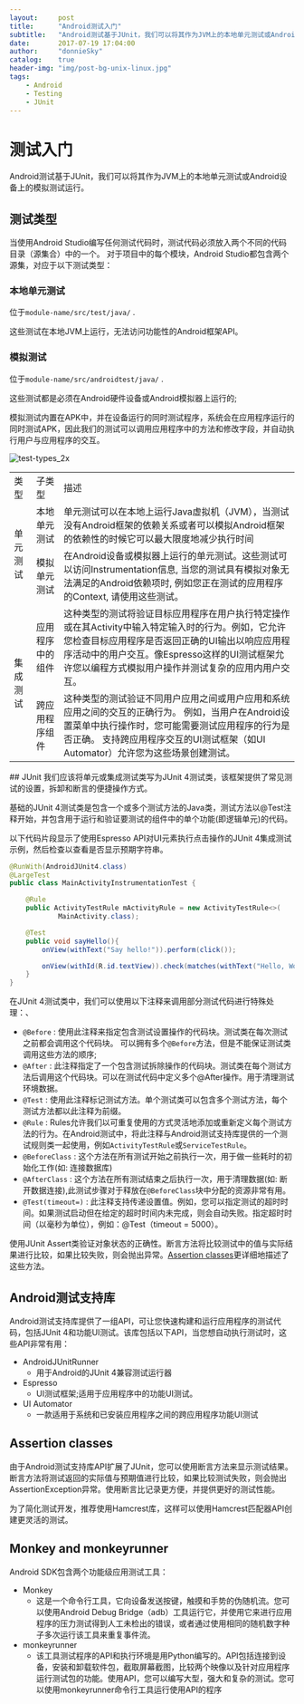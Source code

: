 ```yaml
---
layout:     post
title:		"Android测试入门"
subtitle:   "Android测试基于JUnit，我们可以将其作为JVM上的本地单元测试或Android设备上的模拟测试运行"
date:       2017-07-19 17:04:00
author:     "donnieSky"
catalog:	true
header-img: "img/post-bg-unix-linux.jpg"
tags:
    - Android
    - Testing
    - JUnit
---
```


# 测试入门
Android测试基于JUnit，我们可以将其作为JVM上的本地单元测试或Android设备上的模拟测试运行。

## 测试类型
当使用Android Studio编写任何测试代码时，测试代码必须放入两个不同的代码目录（源集合）中的一个。
对于项目中的每个模块，Android Studio都包含两个源集，对应于以下测试类型：

### 本地单元测试
位于`module-name/src/test/java/` .

这些测试在本地JVM上运行，无法访问功能性的Android框架API。

### 模拟测试
位于`module-name/src/androidtest/java/` .

这些测试都是必须在Android硬件设备或Android模拟器上运行的;

模拟测试内置在APK中，并在设备运行的同时测试程序，系统会在应用程序运行的同时测试APK，因此我们的测试可以调用应用程序中的方法和修改字段，并自动执行用户与应用程序的交互。

![test-types_2x](https://user-images.githubusercontent.com/8588940/28350338-f73fa9ae-6c7a-11e7-8c04-21ba3745b001.png)

<table>
    <tr>
        <td>类型 </td> 
        <td>子类型</td>
        <td>描述</td> 
   </tr>
    <tr>
        <td rowspan="2">单元测试</td>    
        <td >本地单元测试</td>  
        <td >单元测试可以在本地上运行Java虚拟机（JVM），当测试没有Android框架的依赖关系或者可以模拟Android框架的依赖性的时候它可以最大限度地减少执行时间</td>
    </tr>
    <tr>
        <td >模拟单元测试</td>  
        <td >在Android设备或模拟器上运行的单元测试。这些测试可以访问Instrumentation信息, 当您的测试具有模拟对象无法满足的Android依赖项时, 例如您正在测试的应用程序的Context, 请使用这些测试。</td>
    </tr>
<tr>
        <td rowspan="2">集成测试</td>    
        <td >应用程序中的组件</td>  
        <td >这种类型的测试将验证目标应用程序在用户执行特定操作或在其Activity中输入特定输入时的行为。例如，它允许您检查目标应用程序是否返回正确的UI输出以响应应用程序活动中的用户交互。像Espresso这样的UI测试框架允许您以编程方式模拟用户操作并测试复杂的应用内用户交互。</td>
    </tr>
    <tr>
        <td >跨应用程序组件</td>  
        <td >这种类型的测试验证不同用户应用之间或用户应用和系统应用之间的交互的正确行为。
例如，当用户在Android设置菜单中执行操作时，您可能需要测试应用程序的行为是否正确。
支持跨应用程序交互的UI测试框架（如UI Automator）允许您为这些场景创建测试。</td>
    </tr>
</table>
## JUnit
我们应该将单元或集成测试类写为JUnit 4测试类，该框架提供了常见测试的设置，拆卸和断言的便捷操作方式。

基础的JUnit 4测试类是包含一个或多个测试方法的Java类，测试方法以@Test注释开始，并包含用于运行和验证要测试的组件中的单个功能(即逻辑单元)的代码。

以下代码片段显示了使用Espresso API对UI元素执行点击操作的JUnit 4集成测试示例，然后检查以查看是否显示预期字符串。
```java
@RunWith(AndroidJUnit4.class)
@LargeTest
public class MainActivityInstrumentationTest {

    @Rule
    public ActivityTestRule mActivityRule = new ActivityTestRule<>(
            MainActivity.class);

    @Test
    public void sayHello(){
        onView(withText("Say hello!")).perform(click());

        onView(withId(R.id.textView)).check(matches(withText("Hello, World!")));
    }
}
```
在JUnit 4测试类中，我们可以使用以下注释来调用部分测试代码进行特殊处理：、
* `@Before` : 使用此注释来指定包含测试设置操作的代码块。测试类在每次测试之前都会调用这个代码块。
可以拥有多个`@Before`方法，但是不能保证测试类调用这些方法的顺序;
* `@After` : 此注释指定了一个包含测试拆除操作的代码块。测试类在每个测试方法后调用这个代码块。可以在测试代码中定义多个@After操作。用于清理测试环境数据。
* `@Test` : 使用此注释标记测试方法。单个测试类可以包含多个测试方法，每个测试方法都以此注释为前缀。
* `@Rule` : Rules允许我们以可重复使用的方式灵活地添加或重新定义每个测试方法的行为。在Android测试中，将此注释与Android测试支持库提供的一个测试规则类一起使用，例如`ActivityTestRule`或`ServiceTestRule`。
* `@BeforeClass` : 这个方法在所有测试开始之前执行一次，用于做一些耗时的初始化工作(如: 连接数据库)
* `@AfterClass` : 这个方法在所有测试结束之后执行一次，用于清理数据(如: 断开数据连接),此测试步骤对于释放在`@BeforeClass`块中分配的资源非常有用。
* `@Test(timeout=)` : 此注释支持传递设置值。例如，您可以指定测试的超时时间。如果测试启动但在给定的超时时间内未完成，则会自动失败。指定超时时间（以毫秒为单位），例如：@Test（timeout = 5000）。

使用JUnit Assert类验证对象状态的正确性。断言方法将比较测试中的值与实际结果进行比较，如果比较失败，则会抛出异常。[Assertion classes]()更详细地描述了这些方法。

## Android测试支持库
Android测试支持库提供了一组API，可让您快速构建和运行应用程序的测试代码，包括JUnit 4和功能UI测试。该库包括以下API，当您想自动执行测试时，这些API非常有用：
* AndroidJUnitRunner
    * 用于Android的JUnit 4兼容测试运行器
* Espresso
    * UI测试框架;适用于应用程序中的功能UI测试。
* UI Automator
    * 一款适用于系统和已安装应用程序之间的跨应用程序功能UI测试

## Assertion classes
由于Android测试支持库API扩展了JUnit，您可以使用断言方法来显示测试结果。断言方法将测试返回的实际值与预期值进行比较，如果比较测试失败，则会抛出AssertionException异常。使用断言比记录更方便，并提供更好的测试性能。

为了简化测试开发，推荐使用Hamcrest库，这样可以使用Hamcrest匹配器API创建更灵活的测试。

## Monkey and monkeyrunner
Android SDK包含两个功能级应用测试工具：
* Monkey
    * 这是一个命令行工具，它向设备发送按键，触摸和手势的伪随机流。您可以使用Android Debug Bridge（adb）工具运行它，并使用它来进行应用程序的压力测试得到人工未检出的错误，或者通过使用相同的随机数字种子多次运行该工具来重复事件流。
* monkeyrunner
    * 该工具测试程序的API和执行环境是用Python编写的。API包括连接到设备，安装和卸载软件包，截取屏幕截图，比较两个映像以及针对应用程序运行测试包的功能。使用API​​，您可以编写大型，强大和复杂的测试。您可以使用monkeyrunner命令行工具运行使用API​​的程序
